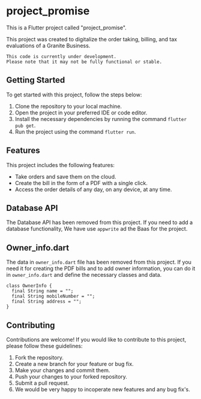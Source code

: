 # project_promise


This is a Flutter project called "project_promise".
 
This project was created to digitalize the order taking, billing, and tax evaluations of a Granite Business.
```
This code is currently under development.
Please note that it may not be fully functional or stable. 
```
## Getting Started

To get started with this project, follow the steps below:

1. Clone the repository to your local machine.
2. Open the project in your preferred IDE or code editor.
3. Install the necessary dependencies by running the command `flutter pub get`.
4. Run the project using the command `flutter run`.

## Features


 This project includes the following features:
 
 -  Take orders and save them on the cloud.
 -  Create the bill in the form of a PDF with a single click.
 -  Access the order details of any day, on any device, at any time.
 


## Database API

The Database API has been removed from this project. If you need to add a database functionality, We have use `appwrite` ad the Baas for the project.

## Owner_info.dart

The data in `owner_info.dart` file has been removed from this project. If you need it for creating the PDF bills and to add owner information, you can do it in `owner_info.dart` and define the necessary classes and data.
```
class OwnerInfo {
  final String name = "";
  final String mobileNumber = "";
  final String address = "";
}
```

## Contributing

Contributions are welcome! If you would like to contribute to this project, please follow these guidelines:

1. Fork the repository.
2. Create a new branch for your feature or bug fix.
3. Make your changes and commit them.
4. Push your changes to your forked repository.
5. Submit a pull request.
6. We would be very happy to incoperate new features and any bug fix's.
